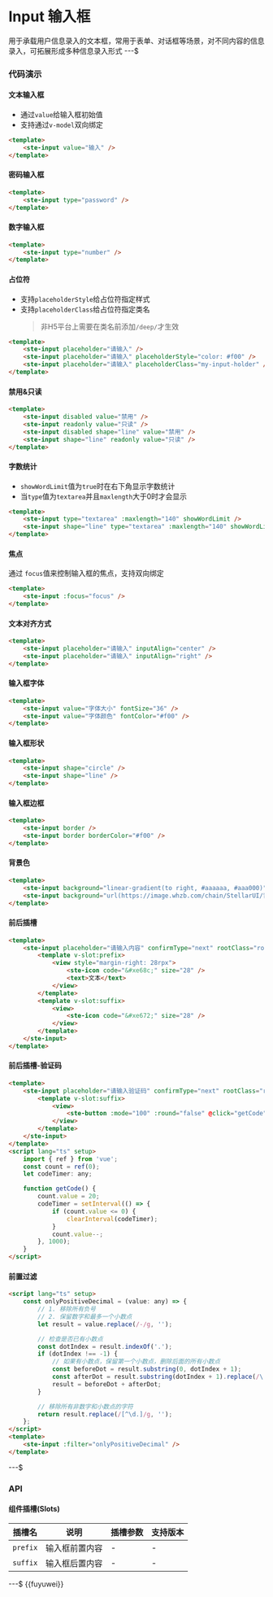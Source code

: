 # Input 输入框

用于承载用户信息录入的文本框，常用于表单、对话框等场景，对不同内容的信息录入，可拓展形成多种信息录入形式
---$

### 代码演示

#### 文本输入框

- 通过`value`给输入框初始值
- 支持通过`v-model`双向绑定

```html
<template>
    <ste-input value="输入" />
</template>
```

#### 密码输入框

```html
<template>
    <ste-input type="password" />
</template>
```

#### 数字输入框

```html
<template>
    <ste-input type="number" />
</template>
```

#### 占位符

- 支持`placeholderStyle`给占位符指定样式
- 支持`placeholderClass`给占位符指定类名
    > 非H5平台上需要在类名前添加`/deep/`才生效

```html
<template>
    <ste-input placeholder="请输入" />
    <ste-input placeholder="请输入" placeholderStyle="color: #f00" />
    <ste-input placeholder="请输入" placeholderClass="my-input-holder" />
</template>
```

#### 禁用&只读

```html
<template>
    <ste-input disabled value="禁用" />
    <ste-input readonly value="只读" />
    <ste-input disabled shape="line" value="禁用" />
    <ste-input shape="line" readonly value="只读" />
</template>
```

#### 字数统计

- `showWordLimit`值为`true`时在右下角显示字数统计
- 当`type`值为`textarea`并且`maxlength`大于0时才会显示

```html
<template>
    <ste-input type="textarea" :maxlength="140" showWordLimit />
    <ste-input shape="line" type="textarea" :maxlength="140" showWordLimit />
</template>
```

#### 焦点

通过 `focus`值来控制输入框的焦点，支持双向绑定

```html
<template>
    <ste-input :focus="focus" />
</template>
```

#### 文本对齐方式

```html
<template>
    <ste-input placeholder="请输入" inputAlign="center" />
    <ste-input placeholder="请输入" inputAlign="right" />
</template>
```

#### 输入框字体

```html
<template>
    <ste-input value="字体大小" fontSize="36" />
    <ste-input value="字体颜色" fontColor="#f00" />
</template>
```

#### 输入框形状

```html
<template>
    <ste-input shape="circle" />
    <ste-input shape="line" />
</template>
```

#### 输入框边框

```html
<template>
    <ste-input border />
    <ste-input border borderColor="#f00" />
</template>
```

#### 背景色

```html
<template>
    <ste-input background="linear-gradient(to right, #aaaaaa, #aaa000)" />
    <ste-input background="url(https://image.whzb.com/chain/StellarUI/背景1.png)" />
</template>
```

#### 前后插槽

```html
<template>
    <ste-input placeholder="请输入内容" confirmType="next" rootClass="root-my-input" shape="line">
        <template v-slot:prefix>
            <view style="margin-right: 28rpx">
                <ste-icon code="&#xe68c;" size="28" />
                <text>文本</text>
            </view>
        </template>
        <template v-slot:suffix>
            <view>
                <ste-icon code="&#xe672;" size="28" />
            </view>
        </template>
    </ste-input>
</template>
```

#### 前后插槽-验证码

```html
<template>
    <ste-input placeholder="请输入验证码" confirmType="next" rootClass="root-my-input" shape="line">
        <template v-slot:suffix>
            <view>
                <ste-button :mode="100" :round="false" @click="getCode" :disabled="count > 0">{{ count <= 0 ? '获取验证码' : count + '秒后获取' }}</ste-button>
            </view>
        </template>
    </ste-input>
</template>
<script lang="ts" setup>
    import { ref } from 'vue';
    const count = ref(0);
    let codeTimer: any;

    function getCode() {
        count.value = 20;
        codeTimer = setInterval(() => {
            if (count.value <= 0) {
                clearInterval(codeTimer);
            }
            count.value--;
        }, 1000);
    }
</script>
```

#### 前置过滤

```html
<script lang="ts" setup>
    const onlyPositiveDecimal = (value: any) => {
        // 1. 移除所有负号
        // 2. 保留数字和最多一个小数点
        let result = value.replace(/-/g, '');

        // 检查是否已有小数点
        const dotIndex = result.indexOf('.');
        if (dotIndex !== -1) {
            // 如果有小数点，保留第一个小数点，删除后面的所有小数点
            const beforeDot = result.substring(0, dotIndex + 1);
            const afterDot = result.substring(dotIndex + 1).replace(/\./g, '');
            result = beforeDot + afterDot;
        }

        // 移除所有非数字和小数点的字符
        return result.replace(/[^\d.]/g, '');
    };
</script>
<template>
    <ste-input :filter="onlyPositiveDecimal" />
</template>
```

---$

### API

<!-- props -->

#### 组件插槽(Slots)

| 插槽名   | 说明           | 插槽参数 | 支持版本 |
| -------- | -------------- | -------- | -------- |
| `prefix` | 输入框前置内容 | -        | -        |
| `suffix` | 输入框后置内容 | -        | -        |

---$
{{fuyuwei}}
